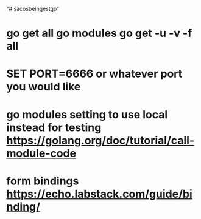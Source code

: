 "# sacosbeingestgo" 

# go get all go modules go get -u -v -f all
# SET PORT=6666 or whatever port you would like


# go modules setting to use local instead for testing https://golang.org/doc/tutorial/call-module-code
# form bindings https://echo.labstack.com/guide/binding/